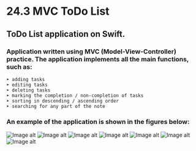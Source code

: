 # 24.3 MVC ToDo List
## ToDo List application on Swift.

### Application written using **MVC (Model-View-Controller) practice**. The application implements all the main functions, such as:

```
➤ adding tasks
➤ editing tasks
➤ deleting tasks
➤ marking the completion / non-completion of tasks
➤ sorting in descending / ascending order
➤ searching for any part of the note
```

### An example of the application is shown in the figures below:
![Image alt](https://github.com/pozitr0n/24-3-MVC-ToDoList/raw/main/images/img1.png)
![Image alt](https://github.com/pozitr0n/24-3-MVC-ToDoList/raw/main/images/img2.png)
![Image alt](https://github.com/pozitr0n/24-3-MVC-ToDoList/raw/main/images/img3.png)
![Image alt](https://github.com/pozitr0n/24-3-MVC-ToDoList/raw/main/images/img4.png)
![Image alt](https://github.com/pozitr0n/24-3-MVC-ToDoList/raw/main/images/img5.png)
![Image alt](https://github.com/pozitr0n/24-3-MVC-ToDoList/raw/main/images/img6.png)
![Image alt](https://github.com/pozitr0n/24-3-MVC-ToDoList/raw/main/images/img7.png)
